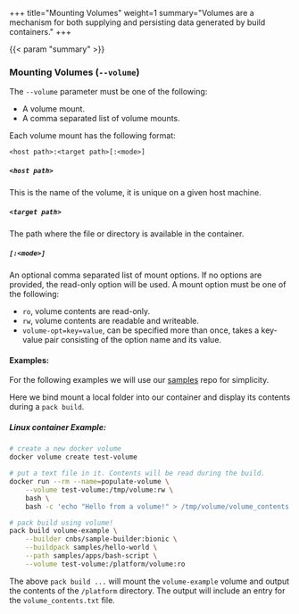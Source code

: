 +++
title="Mounting Volumes"
weight=1
summary="Volumes are a mechanism for both supplying and persisting data generated by build containers."
+++

{{< param "summary" >}}

### Mounting Volumes (`--volume`)

The `--volume` parameter must be one of the following:

 - A volume mount.
 - A comma separated list of volume mounts.

Each volume mount has the following format:
```
<host path>:<target path>[:<mode>]
```

##### `<host path>`
This is the name of the volume, it is unique on a given host machine.

##### `<target path>`
The path where the file or directory is available in the container.

##### `[:<mode>]` 
An optional comma separated list of mount options. If no options are provided, the read-only option will be used.
A mount option must be one of the following:
  - `ro`, volume contents are read-only.
  - `rw`, volume contents are readable and writeable.
  - `volume-opt=key=value`, can be specified more than once, takes a key-value pair consisting of the option name and its value.


#### Examples:
For the following examples we will use our [samples][samples] repo for simplicity.

Here we bind mount a local folder into our container and display its contents during 
a `pack build`.

##### Linux container Example:

```bash
# create a new docker volume
docker volume create test-volume

# put a text file in it. Contents will be read during the build.
docker run --rm --name=populate-volume \
    --volume test-volume:/tmp/volume:rw \
    bash \
    bash -c 'echo "Hello from a volume!" > /tmp/volume/volume_contents.txt'

# pack build using volume!
pack build volume-example \
    --builder cnbs/sample-builder:bionic \
    --buildpack samples/hello-world \
    --path samples/apps/bash-script \
    --volume test-volume:/platform/volume:ro
```


The above `pack build ...` will mount the `volume-example` volume and output the contents of the `/platform` directory.
The output will include an entry for the `volume_contents.txt` file. 

[samples]: https://github.com/buildpack/samples
